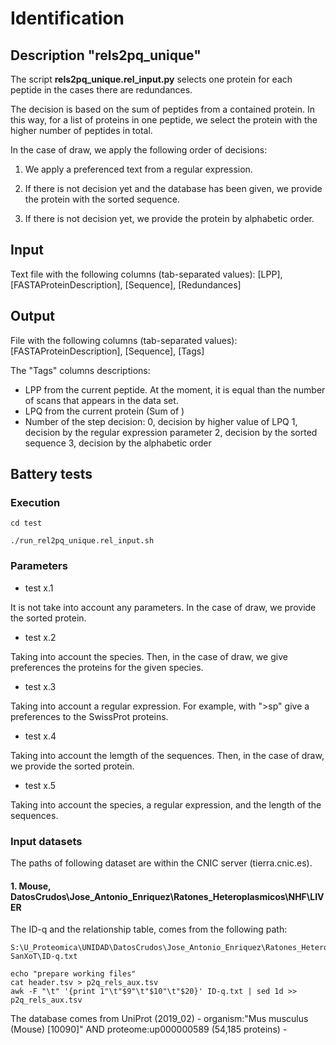 # Identification


## Description "rels2pq_unique"

The script **rels2pq_unique.rel_input.py** selects one protein for each peptide in the cases there are redundances.

The decision is based on the sum of peptides from a contained protein. In this way, for a list of proteins in one peptide, we select the protein with the higher number of peptides in total.

In the case of draw, we apply the following order of decisions:

1. We apply a preferenced text from a regular expression.

2. If there is not decision yet and the database has been given, we provide the protein with the sorted sequence.

3. If there is not decision yet, we provide the protein by alphabetic order.


## Input

Text file with the following columns (tab-separated values):
[LPP], [FASTAProteinDescription], [Sequence], [Redundances]

## Output

File with the following columns (tab-separated values):
    [FASTAProteinDescription], [Sequence], [Tags]

The "Tags" columns descriptions:

- LPP from the current peptide. At the moment, it is equal than the number of scans that appears in the data set.
- LPQ from the current protein (Sum of )
- Number of the step decision:
    0, decision by higher value of LPQ
    1, decision by the regular expression parameter
    2, decision by the sorted sequence
    3, decision by the alphabetic order


## Battery tests

### Execution
```
cd test

./run_rel2pq_unique.rel_input.sh
```

### Parameters

- test x.1

It is not take into account any parameters. In the case of draw, we provide the sorted protein.

- test x.2

Taking into account the species. Then, in the case of draw, we give preferences the proteins for the given species.

- test x.3

Taking into account a regular expression. For example, with ">sp" give a preferences to the SwissProt proteins.

- test x.4

Taking into account the lemgth of the sequences. Then, in the case of draw, we provide the sorted protein.

- test x.5

Taking into account the species, a regular expression, and the length of the sequences.

### Input datasets

The paths of following dataset are within the CNIC server (tierra.cnic.es).

#### 1. Mouse, DatosCrudos\Jose_Antonio_Enriquez\Ratones_Heteroplasmicos\NHF\LIVER

The ID-q and the relationship table, comes from the following path:
```
S:\U_Proteomica\UNIDAD\DatosCrudos\Jose_Antonio_Enriquez\Ratones_Heteroplasmicos\NHF\LIVER\Pre-SanXoT\ID-q.txt

echo "prepare working files"
cat header.tsv > p2q_rels_aux.tsv
awk -F "\t" '{print 1"\t"$9"\t"$10"\t"$20}' ID-q.txt | sed 1d >> p2q_rels_aux.tsv
```

The database comes from UniProt (2019_02) - organism:"Mus musculus (Mouse) [10090]" AND proteome:up000000589 (54,185 proteins)  -

<!-- Note: there were some mistakes in the replaces of modification. To fix this problem.
```
sed -e 's/K@/K*/g'  -e 's/K#/K*/g' -e 's/C\*/C@/g' -e 's/C#/C@/g' -e 's/M\*/M#/g' -e 's/M@/M#/g'    p2q_rels_aux.tsv > input_p2q_rels.tsv
```
-->









<!-- DEPRECATED -->


<!-- ### 1. Human, LAB_JMR\Marfan\Human\plasma\HFviejo\Marfan_plasma_human_Alvaro

The ID-q and the relationship table, comes from the following path:
```
S:\U_Proteomica\LABS\LAB_JMR\Marfan\Human\plasma\HFviejo\Marfan_plasma_human_Alvaro\Plasma_HUman-Marfan\CS_nitrations\SanXot_2\TMT1\ID-q-TMT1.txt
```
The database comes from:
```
S:\U_Proteomica\LABS\LAB_JMR\Marfan\Human\plasma\HFviejo\Marfan_plasma_human_Alvaro\Plasma_HUman-Marfan\Databases\Homo_sapiens_release_swiss_prot_2018_07_Conc.fasta
``` -->

<!-- 2. LAB_JMR\Marfan\Mice\plasma (coming from COMET => 'Redundance' column does NOT EXIST)

The ID-q and the relationship table, comes from the following path:
```
S:\U_Proteomica\LABS\LAB_JMR\Marfan\Mice\plasma\Comet\DigPar\Sanxotp2P\Shifts-ID-Q_XsVs_vs_AveContr.txt
```
The database comes from:
```
S:\U_Proteomica\LABS\LAB_JMR\Alvaro\uniprot-Mus+musculus_release 2018_04_Crap_Tomato.fasta
```
 -->





<!-- # Check the list of peptides

cut -f 3 input_p2q_rels.tsv | sed 1d | sort -u | sed 's/"//g' > peptides_from_given_input.txt

cut -f 2 p2q_rels_unique.test1.tsv | sed 1d | sort -u > peptides_from_results.txt

comm -3 peptides_from_given_input.txt peptides_from_results.txt -->

